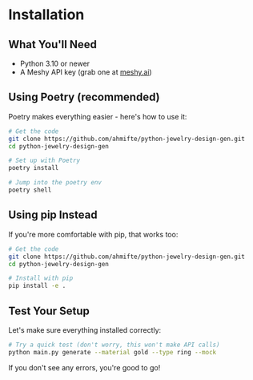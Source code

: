 # Installation

## What You'll Need

- Python 3.10 or newer
- A Meshy API key (grab one at [meshy.ai](https://www.meshy.ai/api))

## Using Poetry (recommended)

Poetry makes everything easier - here's how to use it:

```bash
# Get the code
git clone https://github.com/ahmifte/python-jewelry-design-gen.git
cd python-jewelry-design-gen

# Set up with Poetry
poetry install

# Jump into the poetry env
poetry shell
```

## Using pip Instead

If you're more comfortable with pip, that works too:

```bash
# Get the code
git clone https://github.com/ahmifte/python-jewelry-design-gen.git
cd python-jewelry-design-gen

# Install with pip
pip install -e .
```

## Test Your Setup

Let's make sure everything installed correctly:

```bash
# Try a quick test (don't worry, this won't make API calls)
python main.py generate --material gold --type ring --mock
```

If you don't see any errors, you're good to go! 